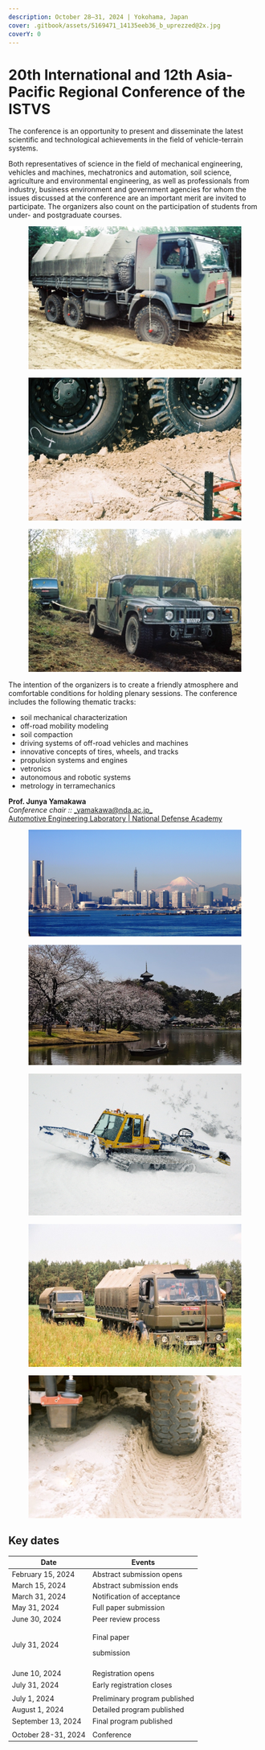 ```yaml
---
description: October 28–31, 2024 | Yokohama, Japan
cover: .gitbook/assets/5169471_14135eeb36_b_uprezzed@2x.jpg
coverY: 0
---
```


# 20th International and 12th Asia-Pacific Regional Conference of the ISTVS

The conference is an opportunity to present and disseminate the latest scientific and technological achievements in the field of vehicle-terrain systems.

Both representatives of science in the field of mechanical engineering, vehicles and machines, mechatronics and automation, soil science, agriculture and environmental engineering, as well as professionals from industry, business environment and government agencies for whom the issues discussed at the conference are an important merit are invited to participate. The organizers also count on the participation of students from under- and postgraduate courses.

<div>

<figure><img src=".gitbook/assets/F1030003.JPG" alt=""><figcaption></figcaption></figure>

 

<figure><img src=".gitbook/assets/F1040023.JPG" alt=""><figcaption></figcaption></figure>

 

<figure><img src=".gitbook/assets/F1030008.JPG" alt=""><figcaption></figcaption></figure>

</div>

The intention of the organizers is to create a friendly atmosphere and comfortable conditions for holding plenary sessions. The conference includes the following thematic tracks:

* soil mechanical characterization
* off-road mobility modeling
* soil compaction
* driving systems of off-road vehicles and machines
* innovative concepts of tires, wheels, and tracks
* propulsion systems and engines
* vetronics
* autonomous and robotic systems
* metrology in terramechanics

**Prof. Junya Yamakawa**\
_Conference chair ::_ [_yamakawa@nda.ac.jp_](mailto:yamakawa@nda.ac.jp)\
[Automotive Engineering Laboratory | National Defense Academy](http://www.nda.ac.jp/cc/mech/en/automotive-engineering.html#faculty)

<figure><img src=".gitbook/assets/mount-fuji-1225931_1920.jpg" alt=""><figcaption></figcaption></figure>

<figure><img src=".gitbook/assets/HdXLhbPIFOCdy3rokbWAYQDizPu0JVHE.jpeg" alt=""><figcaption></figcaption></figure>

<div>

<figure><img src=".gitbook/assets/Fig6_edit.jpeg" alt=""><figcaption></figcaption></figure>

 

<figure><img src=".gitbook/assets/F1020008.JPG" alt=""><figcaption></figcaption></figure>

 

<figure><img src=".gitbook/assets/F1020020.JPG" alt=""><figcaption></figcaption></figure>

</div>

## Key dates

| Date                | Events                               |
| ------------------- | ------------------------------------ |
| February 15, 2024   | Abstract submission opens            |
| March 15, 2024      | Abstract submission ends             |
| March 31, 2024      | Notification of acceptance           |
| May 31, 2024        | Full paper submission                |
| June 30, 2024       | Peer review process                  |
| July 31, 2024       | <p>Final paper </p><p>submission</p> |
|                     |                                      |
| June 10, 2024       | Registration opens                   |
| July 31, 2024       | Early registration closes            |
|                     |                                      |
| July 1, 2024        | Preliminary program published        |
| August 1, 2024      | Detailed program published           |
| September 13, 2024  | Final program published              |
|                     |                                      |
| October 28-31, 2024 | Conference                           |

<figure><img src=".gitbook/assets/2024 YOKOHAMA  - Twitter.svg" alt=""><figcaption></figcaption></figure>
